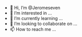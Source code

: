 - 👋 Hi, I’m @Jeromeseven
- 👀 I’m interested in ...
- 🌱 I’m currently learning ...
- 💞️ I’m looking to collaborate on ...
- 📫 How to reach me ...

<!---
Jeromeseven/Jeromeseven is a ✨ special ✨ repository because its `README.md` (this file) appears on your GitHub profile.
You can click the Preview link to take a look at your changes.
--->

